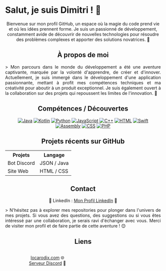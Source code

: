 <h1>Salut, je suis Dimitri ! 🚀</h1>

<p align="center">Bienvenue sur mon profil GitHub, un espace où la magie du code prend vie et où les idées prennent forme. Je suis un passionné de développement, constamment avide de découvrir de nouvelles technologies pour résoudre des problèmes complexes et apporter des solutions novatrices. 🌟</p>

<h2 align="center">À propos de moi</h2>
<p style="text-align: justify;">> Mon parcours dans le monde du développement a été une aventure captivante, marquée par la volonté d'apprendre, de créer et d'innover. Actuellement, je suis immergé dans le développement d'une application passionnante, mettant à profit mes compétences techniques et ma créativité pour aboutir à un produit exceptionnel. Je suis également ouvert à la collaboration sur des projets qui repoussent les limites de l'innovation. 🚀</p>

<h2 align="center">Compétences / Découvertes</h2>

<div style="text-align: center;">
    <a href="https://www.java.com"><img src="https://img.shields.io/badge/Java-%23FF5733" alt="Java"></a>
    <a href="https://kotlinlang.org"><img src="https://img.shields.io/badge/Kotlin-%23FFA233" alt="Kotlin"></a>
    <a href="https://www.python.org"><img src="https://img.shields.io/badge/Python-%2329BF12" alt="Python"></a>
    <a href="https://developer.mozilla.org/en-US/docs/Web/JavaScript"><img src="https://img.shields.io/badge/JavaScript-%23448AFF" alt="JavaScript"></a>
    <a href="https://www.cplusplus.com"><img src="https://img.shields.io/badge/C++-%23FF3434" alt="C++"></a>
    <a href="https://developer.mozilla.org/en-US/docs/Web/HTML"><img src="https://img.shields.io/badge/HTML-%23FF5733" alt="HTML"></a>
    <a href="https://swift.org"><img src="https://img.shields.io/badge/Swift-%23FF7F45" alt="Swift"></a>
    <a href="https://www.asc.asn.au/wp-content/uploads/2015/09/assembly.gif"><img src="https://img.shields.io/badge/Assembly-%238A2BE2" alt="Assembly"></a>
    <a href="https://developer.mozilla.org/en-US/docs/Web/CSS"><img src="https://img.shields.io/badge/CSS-%231572B6" alt="CSS"></a>
    <a href="https://www.php.net"><img src="https://img.shields.io/badge/PHP-%23777BB4" alt="PHP"></a>
</div>

<h2 align="center">Projets récents sur GitHub</h2>

<div align="center">
    <table>
        <tr>
            <th>Projets</th>
            <th>Langage</th>
        </tr>
        <tr>
            <td>Bot Discord</td>
            <td>JSON / Java</td>
        </tr>
        <tr>
            <td>Site Web</td>
            <td>HTML / CSS</td>
        </tr>
        <!-- Ajoutez d'autres projets et durées ici -->
    </table>
</div>

<h2 align="center">Contact</h2>

<p align="center">
    💼 LinkedIn : <a target="_blank" href="https://fr.linkedin.com/in/dimitri-hamelin-15b854256?original_referer=https%3A%2F%2Fwww.google.com%2F">Mon Profil LinkedIn</a> 📧
</p>

<p style="text-align: justify;"> > N'hésitez pas à explorer mes repositories pour plonger dans l'univers de mes projets. Si vous avez des questions, des suggestions ou si vous êtes intéressé par une collaboration, je serais ravi d'échanger avec vous. Merci de visiter mon profil et de faire partie de cette aventure ! 😊</p>

<h2 align="center">Liens</h2>

<marquee behavior="scroll" direction="right" scrollamount="8">
    <p align="center">
        <a href="https://locarodix.com" target="_blank">locarodix.com</a> 🌐 <br>
        <a href="https://discord.gg/penncVytFW" target="_blank">Serveur Discord</a> 🎉
    </p>
</marquee>

</div>
